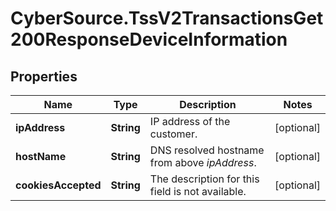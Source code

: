 # CyberSource.TssV2TransactionsGet200ResponseDeviceInformation

## Properties
Name | Type | Description | Notes
------------ | ------------- | ------------- | -------------
**ipAddress** | **String** | IP address of the customer. | [optional] 
**hostName** | **String** | DNS resolved hostname from above _ipAddress_. | [optional] 
**cookiesAccepted** | **String** | The description for this field is not available. | [optional] 


